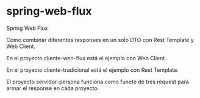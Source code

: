 # spring-web-flux
Spring Web Flux

Como combinar diferentes responses en un solo DTO con Rest Template y Web Client.

En el proyecto cliente-wen-flux está el ejemplo con Web Client. 

En el proyecto cliente-tradicional está el ejemplo con Rest Template.

El proyecto servidor-persona funciona como funete de tres request para armar el response en cada proyecto.
